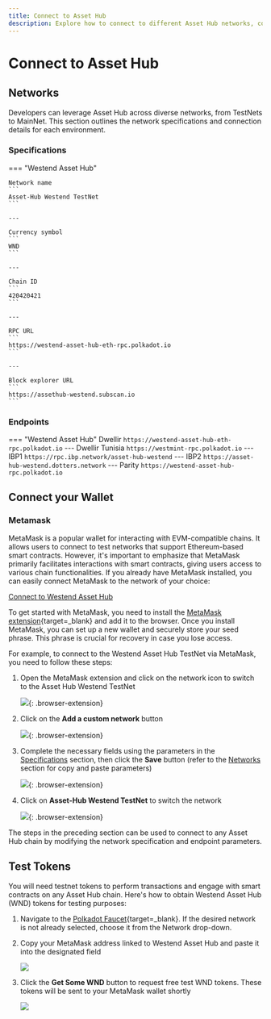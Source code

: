 ```yaml
---
title: Connect to Asset Hub
description: Explore how to connect to different Asset Hub networks, configure your wallet, and obtain test tokens for developing and testing smart contracts.
---
```


# Connect to Asset Hub

## Networks

Developers can leverage Asset Hub across diverse networks, from TestNets to MainNet. This section outlines the network specifications and connection details for each environment.

### Specifications

=== "Westend Asset Hub"

    Network name
    ```
    Asset-Hub Westend TestNet
    ```

    ---

    Currency symbol
    ```
    WND
    ```

    ---
    
    Chain ID
    ```
    420420421
    ```

    ---
    
    RPC URL
    ```
    https://westend-asset-hub-eth-rpc.polkadot.io
    ```

    ---
    
    Block explorer URL
    ```
    https://assethub-westend.subscan.io
    ```

### Endpoints

=== "Westend Asset Hub"
    Dwellir
    ```
    https://westend-asset-hub-eth-rpc.polkadot.io
    ```
    ---
    Dwellir Tunisia
    ```
    https://westmint-rpc.polkadot.io
    ```
    ---
    IBP1
    ```
    https://rpc.ibp.network/asset-hub-westend
    ```
    ---
    IBP2
    ```
    https://asset-hub-westend.dotters.network
    ```
    ---
    Parity
    ```
    https://westend-asset-hub-rpc.polkadot.io
    ```

## Connect your Wallet

### Metamask

MetaMask is a popular wallet for interacting with EVM-compatible chains. It allows users to connect to test networks that support Ethereum-based smart contracts. However, it's important to emphasize that MetaMask primarily facilitates interactions with smart contracts, giving users access to various chain functionalities. If you already have MetaMask installed, you can easily connect MetaMask to the network of your choice:

<div class="button-wrapper">
    <a href="#" class="md-button connectMetaMask" value="westendAssetHub">Connect to Westend Asset Hub</a>
</div>

To get started with MetaMask, you need to install the [MetaMask extension](https://metamask.io/download/){target=\_blank} and add it to the browser. Once you install MetaMask, you can set up a new wallet and securely store your seed phrase. This phrase is crucial for recovery in case you lose access.

For example, to connect to the Westend Asset Hub TestNet via MetaMask, you need to follow these steps:

1. Open the MetaMask extension and click on the network icon to switch to the Asset Hub Westend TestNet

    ![](/images/develop/smart-contracts/connect-to-asset-hub/connect-to-asset-hub-1.webp){: .browser-extension}

2. Click on the **Add a custom network** button

    ![](/images/develop/smart-contracts/connect-to-asset-hub/connect-to-asset-hub-2.webp){: .browser-extension}

3. Complete the necessary fields using the parameters in the [Specifications](#specifications) section, then click the **Save** button (refer to the [Networks](#networks) section for copy and paste parameters)

    ![](/images/develop/smart-contracts/connect-to-asset-hub/connect-to-asset-hub-3.webp){: .browser-extension}

4. Click on **Asset-Hub Westend TestNet** to switch the network

    ![](/images/develop/smart-contracts/connect-to-asset-hub/connect-to-asset-hub-4.webp){: .browser-extension}

The steps in the preceding section can be used to connect to any Asset Hub chain by modifying the network specification and endpoint parameters.

## Test Tokens

You will need testnet tokens to perform transactions and engage with smart contracts on any Asset Hub chain. Here's how to obtain Westend Asset Hub (WND) tokens for testing purposes:

1. Navigate to the [Polkadot Faucet](https://faucet.polkadot.io){target=\_blank}. If the desired network is not already selected, choose it from the Network drop-down.

2. Copy your MetaMask address linked to Westend Asset Hub and paste it into the designated field

    ![](/images/develop/smart-contracts/connect-to-asset-hub/connect-to-asset-hub-5.webp)

3. Click the **Get Some WND** button to request free test WND tokens. These tokens will be sent to your MetaMask wallet shortly

    ![](/images/develop/smart-contracts/connect-to-asset-hub/connect-to-asset-hub-6.webp)